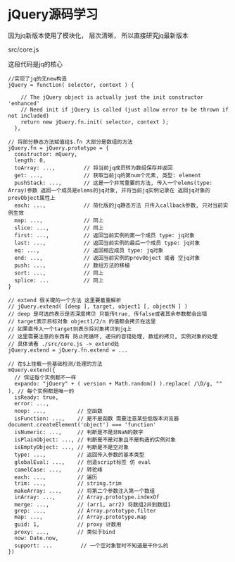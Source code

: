# jQuery源码学习

因为jq新版本使用了模块化， 层次清晰， 所以直接研究jq最新版本

src/core.js

这段代码是jq的核心


    //实现了jq的无new构造
    jQuery = function( selector, context ) {

        // The jQuery object is actually just the init constructor 'enhanced'
        // Need init if jQuery is called (just allow error to be thrown if not included)
        return new jQuery.fn.init( selector, context );
      },

    // 将部分静态方法赋值给$.fn 大部分是数组的方法
    jQuery.fn = jQuery.prototype = {
      constructor: mQuery,
      length: 0,
      toArray: ...,         // 将当前jq成员转为数组保存并返回
      get: ...,             // 获取当前jq的第num个元素, 类型: element
      pushStack: ...,       // 这是一个非常重要的方法, 传入一个elems(type: Array)参数 返回一个成员是elems的jq对象, 并将当前jq实例记录在 返回jq对象的prevObject属性上
      each: ...,            // 简化版的jq静态方法 只传入callback参数, 只对当前实例生效
      map: ...,             // 同上
      slice: ...,           // 同上
      first: ...,           // 返回当前实例的第一个成员 type: jq对象
      last: ...,            // 返回当前实例的最后一个成员 type: jq对象
      eq: ...,              // 返回相应成员 type: jq对象
      end: ...,             // 返回当前实例的prevObject 或者 空jq对象
      push: ...,            // 数组方法的移植
      sort: ...,            // 同上
      splice: ...           // 同上
    }

    // extend 很关键的一个方法 这里要着重解析
    // jQuery.extend( [deep ], target, object1 [, objectN ] )
    // deep 是可选的表示是否深度拷贝 只能传true, 传false或者其余参数都会出错
    // target表示目标对象 object1/2/n 的值都会拷贝在这里
    // 如果直传入一个target则表示将对象拷贝到jq上
    // 这里需要注意的东西有 防止死循环, 递归的容错处理, 数组的拷贝, 实例对象的处理
    // 具体请看 ./src/core.js -> extend处
    jQuery.extend = jQuery.fn.extend = ...

    // 在$上挂载一些基础检测/处理的方法
    mQuery.extend({
      // 保证每个实例都不一样
      expando: "jQuery" + ( version + Math.random() ).replace( /\D/g, "" ), // 每个实例都是唯一的
      isReady: true,
      error: ...,
      noop: ...,          // 空函数
      isFunction: ...,    // 是不是函数 需要注意某些低版本浏览器document.createElement('object') === 'function'
      isNumeric: ...,     // 判断是不是非NaN的数字
      isPlainObject: ..., // 判断是不是对象且不是构造的实例对象
      isEmptyObject: ..., // 判断是不是空对象
      type: ...,          // 返回传入参数的基本类型
      globalEval: ...,    // 创造script标签 仿 eval
      camelCase: ...,     // 转驼峰
      each: ...,          // 遍历
      trim: ...,          // string.trim
      makeArray: ...,     // 将第二个参数注入第一个数组
      inArray: ...,       // Array.prototype.indexOf
      merge: ...,         // (arr1, arr2) 将数组2并到数组1
      grep: ...,          // Array.prototype.filter
      map: ...,           // Array.prototype.map
      guid: 1,            // proxy 计数用
      proxy: ...,         // 类似于bind
      now: Date.now,
      support: ...         // 一个空对象暂时不知道是干什么的
    })






















